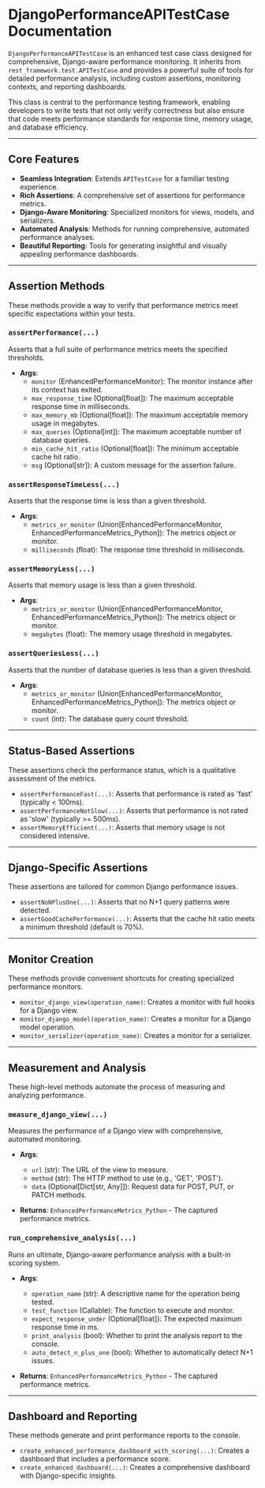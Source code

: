 # DjangoPerformanceAPITestCase Documentation

`DjangoPerformanceAPITestCase` is an enhanced test case class designed for comprehensive, Django-aware performance monitoring. It inherits from `rest_framework.test.APITestCase` and provides a powerful suite of tools for detailed performance analysis, including custom assertions, monitoring contexts, and reporting dashboards.

This class is central to the performance testing framework, enabling developers to write tests that not only verify correctness but also ensure that code meets performance standards for response time, memory usage, and database efficiency.

---

## Core Features

- **Seamless Integration**: Extends `APITestCase` for a familiar testing experience.
- **Rich Assertions**: A comprehensive set of assertions for performance metrics.
- **Django-Aware Monitoring**: Specialized monitors for views, models, and serializers.
- **Automated Analysis**: Methods for running comprehensive, automated performance analyses.
- **Beautiful Reporting**: Tools for generating insightful and visually appealing performance dashboards.

---

## Assertion Methods

These methods provide a way to verify that performance metrics meet specific expectations within your tests.

### `assertPerformance(...)`

Asserts that a full suite of performance metrics meets the specified thresholds.

- **Args**:
  - `monitor` (EnhancedPerformanceMonitor): The monitor instance after its context has exited.
  - `max_response_time` (Optional[float]): The maximum acceptable response time in milliseconds.
  - `max_memory_mb` (Optional[float]): The maximum acceptable memory usage in megabytes.
  - `max_queries` (Optional[int]): The maximum acceptable number of database queries.
  - `min_cache_hit_ratio` (Optional[float]): The minimum acceptable cache hit ratio.
  - `msg` (Optional[str]): A custom message for the assertion failure.

### `assertResponseTimeLess(...)`

Asserts that the response time is less than a given threshold.

- **Args**:
  - `metrics_or_monitor` (Union[EnhancedPerformanceMonitor, EnhancedPerformanceMetrics_Python]): The metrics object or monitor.
  - `milliseconds` (float): The response time threshold in milliseconds.

### `assertMemoryLess(...)`

Asserts that memory usage is less than a given threshold.

- **Args**:
  - `metrics_or_monitor` (Union[EnhancedPerformanceMonitor, EnhancedPerformanceMetrics_Python]): The metrics object or monitor.
  - `megabytes` (float): The memory usage threshold in megabytes.

### `assertQueriesLess(...)`

Asserts that the number of database queries is less than a given threshold.

- **Args**:
  - `metrics_or_monitor` (Union[EnhancedPerformanceMonitor, EnhancedPerformanceMetrics_Python]): The metrics object or monitor.
  - `count` (int): The database query count threshold.

---

## Status-Based Assertions

These assertions check the performance status, which is a qualitative assessment of the metrics.

- `assertPerformanceFast(...)`: Asserts that performance is rated as 'fast' (typically < 100ms).
- `assertPerformanceNotSlow(...)`: Asserts that performance is not rated as 'slow' (typically >= 500ms).
- `assertMemoryEfficient(...)`: Asserts that memory usage is not considered intensive.

---

## Django-Specific Assertions

These assertions are tailored for common Django performance issues.

- `assertNoNPlusOne(...)`: Asserts that no N+1 query patterns were detected.
- `assertGoodCachePerformance(...)`: Asserts that the cache hit ratio meets a minimum threshold (default is 70%).

---

## Monitor Creation

These methods provide convenient shortcuts for creating specialized performance monitors.

- `monitor_django_view(operation_name)`: Creates a monitor with full hooks for a Django view.
- `monitor_django_model(operation_name)`: Creates a monitor for a Django model operation.
- `monitor_serializer(operation_name)`: Creates a monitor for a serializer.

---

## Measurement and Analysis

These high-level methods automate the process of measuring and analyzing performance.

### `measure_django_view(...)`

Measures the performance of a Django view with comprehensive, automated monitoring.

- **Args**:
  - `url` (str): The URL of the view to measure.
  - `method` (str): The HTTP method to use (e.g., 'GET', 'POST').
  - `data` (Optional[Dict[str, Any]]): Request data for POST, PUT, or PATCH methods.

- **Returns**: `EnhancedPerformanceMetrics_Python` - The captured performance metrics.

### `run_comprehensive_analysis(...)`

Runs an ultimate, Django-aware performance analysis with a built-in scoring system.

- **Args**:
  - `operation_name` (str): A descriptive name for the operation being tested.
  - `test_function` (Callable): The function to execute and monitor.
  - `expect_response_under` (Optional[float]): The expected maximum response time in ms.
  - `print_analysis` (bool): Whether to print the analysis report to the console.
  - `auto_detect_n_plus_one` (bool): Whether to automatically detect N+1 issues.

- **Returns**: `EnhancedPerformanceMetrics_Python` - The captured performance metrics.

---

## Dashboard and Reporting

These methods generate and print performance reports to the console.

- `create_enhanced_performance_dashboard_with_scoring(...)`: Creates a dashboard that includes a performance score.
- `create_enhanced_dashboard(...)`: Creates a comprehensive dashboard with Django-specific insights.
